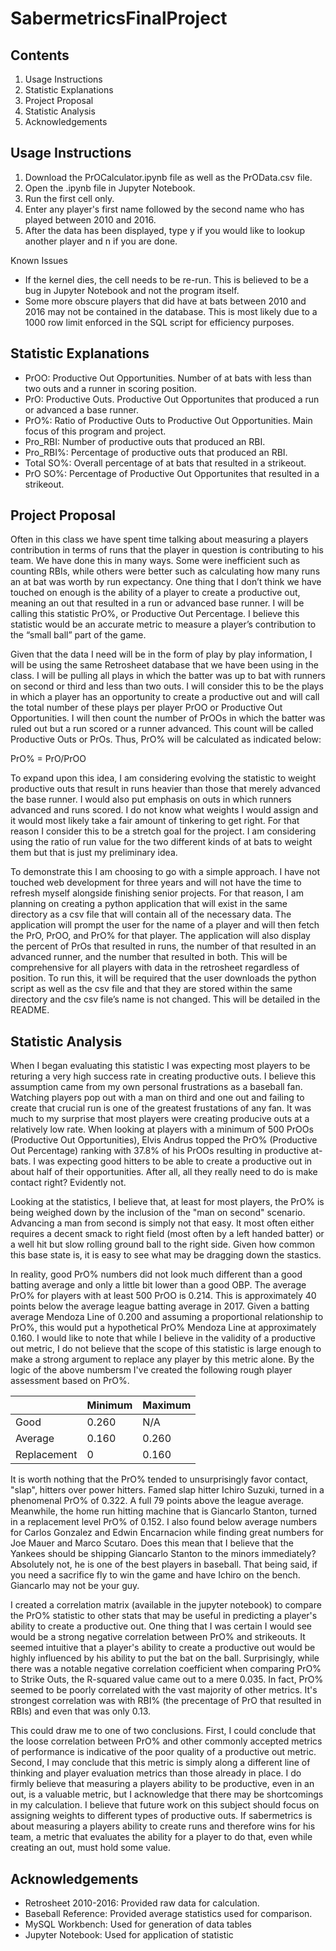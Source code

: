 # SabermetricsFinalProject

## Contents

1. Usage Instructions
2. Statistic Explanations
3. Project Proposal
4. Statistic Analysis
5. Acknowledgements

## Usage Instructions

1. Download the PrOCalculator.ipynb file as well as the PrOData.csv file.
2. Open the .ipynb file in Jupyter Notebook. 
3. Run the first cell only.
4. Enter any player's first name followed by the second name who has played between 2010 and 2016.
5. After the data has been displayed, type y if you would like to lookup another player and n if you are done.

Known Issues

- If the kernel dies, the cell needs to be re-run. This is believed to be a bug in Jupyter Notebook and not the program itself.
- Some more obscure players that did have at bats between 2010 and 2016 may not be contained in the database. This is most likely due to a 1000 row limit enforced in the SQL script for efficiency purposes.

## Statistic Explanations

- PrOO: Productive Out Opportunities. Number of at bats with less than two outs and a runner in scoring position.
- PrO: Productive Outs. Productive Out Opportunites that produced a run or advanced a base runner.
- PrO%: Ratio of Productive Outs to Productive Out Opportunities. Main focus of this program and project.
- Pro_RBI: Number of productive outs that produced an RBI.
- Pro_RBI%: Percentage of productive outs that produced an RBI.
- Total SO%: Overall percentage of at bats that resulted in a strikeout.
- PrO SO%: Percentage of Productive Out Opportunites that resulted in a strikeout. 

## Project Proposal

Often in this class we have spent time talking about measuring a players contribution in terms of runs that the player in question is contributing to his team. We have done this in many ways. Some were inefficient such as counting RBIs, while others were better such as calculating how many runs an at bat was worth by run expectancy. One thing that I don’t think we have touched on enough is the ability of a player to create a productive out, meaning an out that resulted in a run or advanced base runner. I will be calling this statistic PrO%, or Productive Out Percentage. I believe this statistic would be an accurate metric to measure a player’s contribution to the “small ball” part of the game.

Given that the data I need will be in the form of play by play information, I will be using the same Retrosheet database that we have been using in the class. I will be pulling all plays in which the batter was up to bat with runners on second or third and less than two outs. I will consider this to be the plays in which a player has an opportunity to create a productive out and will call the total number of these plays per player PrOO or Productive Out Opportunities. I will then count the number of PrOOs in which the batter was ruled out but a run scored or a runner advanced. This count will be called Productive Outs or PrOs. Thus, PrO% will be calculated as indicated below:

PrO% = PrO/PrOO

To expand upon this idea, I am considering evolving the statistic to weight productive outs that result in runs heavier than those that merely advanced the base runner. I would also put emphasis on outs in which runners advanced and runs scored. I do not know what weights I would assign and it would most likely take a fair amount of tinkering to get right. For that reason I consider this to be a stretch goal for the project. I am considering using the ratio of run value for the two different kinds of at bats to weight them but that is just my preliminary idea.

To demonstrate this I am choosing to go with a simple approach. I have not touched web development for three years and will not have the time to refresh myself alongside finishing senior projects. For that reason, I am planning on creating a python application that will exist in the same directory as a csv file that will contain all of the necessary data. The application will prompt the user for the name of a player and will then fetch the PrO, PrOO, and PrO% for that player. The application will also display the percent of PrOs that resulted in runs, the number of that resulted in an advanced runner, and the number that resulted in both. This will be comprehensive for all players with data in the retrosheet regardless of position. To run this, it will be required that the user downloads the python script as well as the csv file and that they are stored within the same directory and the csv file’s name is not changed. This will be detailed in the README.

## Statistic Analysis

When I began evaluating this statistic I was expecting most players to be returing a very high success rate in creating productive outs. I believe this assumption came from my own personal frustrations as a baseball fan. Watching players pop out with a man on third and one out and failing to create that crucial run is one of the greatest frustations of any fan. It was much to my surprise that most players were creating producive outs at a relatively low rate. When looking at players with a minimum of 500 PrOOs (Productive Out Opportunities), Elvis Andrus topped the PrO% (Productive Out Percentage) ranking with 37.8% of his PrOOs resulting in productive at-bats. I was expecting good hitters to be able to create a productive out in about half of their opportunities. After all, all they really need to do is make contact right? Evidently not.

Looking at the statistics, I believe that, at least for most players, the PrO% is being weighed down by the inclusion of the "man on second" scenario. Advancing a man from second is simply not that easy. It most often either requires a decent smack to right field (most often by a left handed batter) or a well hit but slow rolling ground ball to the right side. Given how common this base state is, it is easy to see what may be dragging down the stastics.

 In reality, good PrO% numbers did not look much different than a good batting average and only a little bit lower than a good OBP. The average PrO% for players with at least 500 PrOO is 0.214. This is approximately 40 points below the average league batting average in 2017. Given a batting average Mendoza Line of 0.200 and assuming a proportional relationship to PrO%, this would put a hypothetical PrO% Mendoza Line at approximately 0.160. I would like to note that while I believe in the validity of a productive out metric, I do not believe that the scope of this statistic is large enough to make a strong argument to replace any player by this metric alone. By the logic of the above numbersm I've created the following rough player assessment based on PrO%.

| | Minimum | Maximum |
| --- | --- | --- |
| Good | 0.260 | N/A |
| Average | 0.160 | 0.260 |
| Replacement | 0 | 0.160 |

It is worth nothing that the PrO% tended to unsurprisingly favor contact, "slap", hitters over power hitters. Famed slap hitter Ichiro Suzuki, turned in a phenomenal PrO% of 0.322. A full 79 points above the league average. Meanwhile, the home run hitting machine that is Giancarlo Stanton, turned in a replacement level PrO% of 0.152. I also found below average numbers for Carlos Gonzalez and Edwin Encarnacion while finding great numbers for Joe Mauer and Marco Scutaro. Does this mean that I believe that the Yankees should be shipping Giancarlo Stanton to the minors immediately? Absolutely not, he is one of the best players in baseball. That being said, if you need a sacrifice fly to win the game and have Ichiro on the bench. Giancarlo may not be your guy.

I created a correlation matrix (available in the jupyter notebook) to compare the PrO% statistic to other stats that may be useful in predicting a player's ability to create a productive out. One thing that I was certain I would see would be a strong negative correlation between PrO% and strikeouts. It seemed intuitive that a player's ability to create a productive out would be highly influenced by his ability to put the bat on the ball. Surprisingly, while there was a notable negative correlation coefficient when comparing PrO% to Strike Outs, the R-squared value came out to a mere 0.035. In fact, PrO% seemed to be poorly correlated with the vast majority of other metrics. It's strongest correlation was with RBI% (the precentage of PrO that resulted in RBIs) and even that was only 0.13.

This could draw me to one of two conclusions. First, I could conclude that the loose correlation between PrO% and other commonly accepted metrics of performance is indicative of the poor quality of a productive out metric. Second, I may conclude that this metric is simply along a different line of thinking and player evaluation metrics than those already in place. I do firmly believe that measuring a players ability to be productive, even in an out, is a valuable metric, but I acknowledge that there may be shortcomings in my calculation. I believe that future work on this subject should focus on assigning weights to different types of productive outs. If sabermetrics is about measuring a players ability to create runs and therefore wins for his team, a metric that evaluates the ability for a player to do that, even while creating an out, must hold some value.

## Acknowledgements

- Retrosheet 2010-2016: Provided raw data for calculation.
- Baseball Reference: Provided average statistics used for comparison.
- MySQL Workbench: Used for generation of data tables
- Jupyter Notebook: Used for application of statistic
